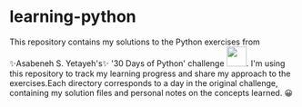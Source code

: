 # learning-python
This repository contains my solutions to the Python exercises from ✨Asabeneh S. Yetayeh's✨ '30 Days of Python' challenge 
<img src="https://raw.githubusercontent.com/marwin1991/profile-technology-icons/refs/heads/main/icons/python.png" width="35"/>. 
I'm using this repository to track my learning progress and share my approach to the exercises.Each directory corresponds to a day in the original challenge, containing my solution files and personal notes on the concepts learned.  😀

